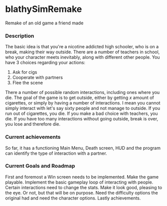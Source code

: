 # blathySimRemake
Remake of an old game a friend made


### Description
The basic idea is that you're a nicotine addicted high schooler, who is on a break, making their way outside. There are a number of teachers in school, who your character meets inevitably, along with different other people. You have 3 choices regarding your actions:
1. Ask for cigs
2. Cooperate with partners
3. Flee the scene

There a number of possible random interactions, including ones where you die.
The goal of the game is to get outside, either by getting *x* amount of cigarettes, or simply by having a number of interactions. I mean you cannot simply interact with let's say sixty people and not manage to outside.
If you run out of cigarettes, you die. If you make a bad choice with teachers, you die. If you have too many interactions without going outside, break is over, you lose and therefore die.


### Current achievements
So far, it has a functioning Main Menu, Death screen, HUD and the program can identify the type of interaction with a partner.

### Current Goals and Roadmap
First and foremost a Win screen needs to be implemented.
Make the game playable. Implement the basic gameplay loop of interacting with people. Certain interactions need to change the stats.
Make it look good, pleasing to the eye. Or not, but that will be on purpose.
Need the difficulty options the original had and need the character options.
Lastly achievements.
